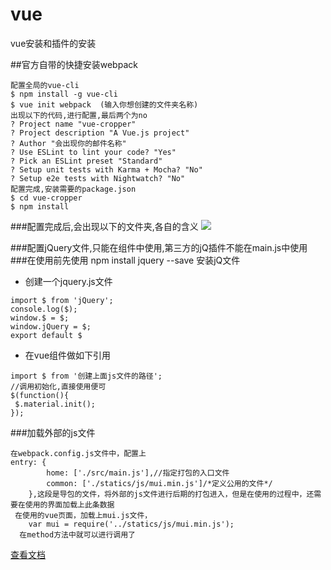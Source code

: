# vue
vue安装和插件的安装

##官方自带的快捷安装webpack
```
配置全局的vue-cli
$ npm install -g vue-cli
$ vue init webpack  (输入你想创建的文件夹名称)
出现以下的代码,进行配置,最后两个为no
? Project name "vue-cropper"
? Project description "A Vue.js project"
? Author "会出现你的邮件名称"
? Use ESLint to lint your code? "Yes"
? Pick an ESLint preset "Standard"
? Setup unit tests with Karma + Mocha? "No"
? Setup e2e tests with Nightwatch? "No"
配置完成,安装需要的package.json
$ cd vue-cropper
$ npm install
```

###配置完成后,会出现以下的文件夹,各自的含义
![](http://i.imgur.com/EQHLjmz.png)

###配置jQuery文件,只能在组件中使用,第三方的jQ插件不能在main.js中使用
###在使用前先使用 npm install jquery  --save 安装jQ文件
- 创建一个jquery.js文件

```
import $ from 'jQuery';
console.log($);
window.$ = $;
window.jQuery = $;
export default $
```
- 在vue组件做如下引用

```
import $ from '创建上面js文件的路径';
//调用初始化,直接使用便可
$(function(){
 $.material.init();
});
```

###加载外部的js文件

```
在webpack.config.js文件中，配置上
entry: {
		home: ['./src/main.js'],//指定打包的入口文件
		common: ['./statics/js/mui.min.js']/*定义公用的文件*/
	},这段是导包的文件，将外部的js文件进行后期的打包进入，但是在使用的过程中，还需要在使用的界面加载上此条数据
 在使用的vue页面，加载上mui.js文件，
 	var mui = require('../statics/js/mui.min.js');
  在method方法中就可以进行调用了
```

[查看文档](https://huai-zi.github.io/vue/)
